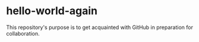 # hello-world-again
This repository's purpose is to get acquainted with GitHub in preparation for collaboration.
